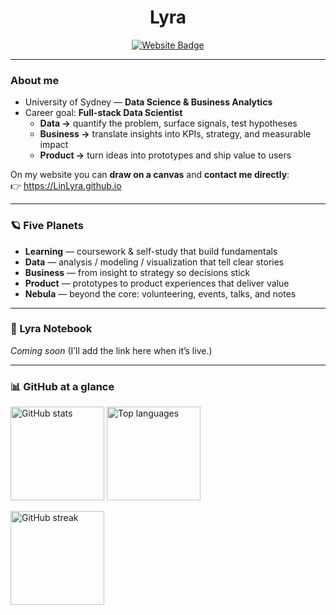 <h1 align="center">Lyra</h1>

<p align="center">
  <a href="https://LinLyra.github.io" target="_blank">
    <img src="https://img.shields.io/badge/Visit-My%20Website-111111?style=for-the-badge&logo=vercel" alt="Website Badge" />
  </a>
</p>

---

### About me
- University of Sydney — **Data Science & Business Analytics**  
- Career goal: **Full-stack Data Scientist**  
  - **Data →** quantify the problem, surface signals, test hypotheses  
  - **Business →** translate insights into KPIs, strategy, and measurable impact  
  - **Product →** turn ideas into prototypes and ship value to users

On my website you can **draw on a canvas** and **contact me directly**:  
👉 https://LinLyra.github.io

---

### 🪐 Five Planets
- **Learning** — coursework & self-study that build fundamentals  
- **Data** — analysis / modeling / visualization that tell clear stories  
- **Business** — from insight to strategy so decisions stick  
- **Product** — prototypes to product experiences that deliver value  
- **Nebula** — beyond the core: volunteering, events, talks, and notes

---

### 📓 Lyra Notebook
_Coming soon_ (I’ll add the link here when it’s live.)

---

### 📊 GitHub at a glance
<p>
  <img src="https://github-readme-stats.vercel.app/api?username=LinLyra&show_icons=true&theme=tokyonight" height="150" alt="GitHub stats"/>
  <img src="https://github-readme-stats.vercel.app/api/top-langs/?username=LinLyra&layout=compact&theme=tokyonight" height="150" alt="Top languages"/>
</p>
<p>
  <img src="https://streak-stats.demolab.com?user=LinLyra&theme=tokyonight&hide_border=true" height="150" alt="GitHub streak"/>
</p>
